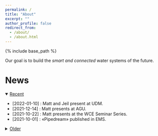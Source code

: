 ```yaml
---
permalink: /
title: "About"
excerpt: ""
author_profile: false
redirect_from: 
  - /about/
  - /about.html
---
```


{% include base_path %}

Our goal is to build the <i>smart and connected</i> water systems of the future.

<div id="webgl"></div>
<script src="../lib/three.min.js"></script>
<script src="../lib/TerrainLoader.js"></script>
<script>

 "use strict";

 var scene = new THREE.Scene();
 scene.background = new THREE.Color( 0x1a202c );

 var axes = new THREE.AxesHelper(0);
 scene.add(axes);

 const ambientLight = new THREE.AmbientLight(0xffffff, 0.9);

 scene.add(ambientLight);

 var renderer = new THREE.WebGLRenderer();
 document.body.appendChild(renderer.domElement);

 var camera = new THREE.PerspectiveCamera(45, 1, 0.1, 1000);
 camera.position.set(0, -50, 50);
 camera.rotation.set(3.14 / 4, 0, 0);

 function resizeCanvasToDisplaySize() {
    const canvas = renderer.domElement;
    const width = canvas.clientWidth;
    const height = canvas.clientHeight;
    if (canvas.width !== width ||canvas.height !== height) {
        renderer.setSize(width, height, false);
        camera.aspect = width / height;
        camera.updateProjectionMatrix();
    }
 }

 var terrainLoader_0 = new THREE.TerrainLoader();
 var terrainLoader_1 = new THREE.TerrainLoader();
 terrainLoader_0.load('../files/jotunheimen_flood.bin', function(data) {

     terrainLoader_1.load('../files/jotunheimen.bin', function(data) {
         const width = 200;
         const height = 200;
         const size = width * height;
         var geometry = new THREE.PlaneGeometry(45, 45, width - 1, height - 1);
         var texture_data = new Uint8ClampedArray(size);

         for (var i = 0, l = geometry.attributes.position.count; i < l; i++) {
             geometry.attributes.position.setZ(i, data[i] / 65535 * 10);
         }

         for (var i = 0, l = size; i < l; i++) {
             texture_data[i] = (data[i] / 65535 * 255);
         }

         const texture = new THREE.DataTexture(texture_data, width, height,
                                               THREE.LuminanceFormat, THREE.UnsignedByteType,
                                               THREE.UVMapping,
                                               THREE.ClampToEdgeMapping, THREE.ClampToEdgeMapping);
         texture.flipY = true;

         var material = new THREE.MeshBasicMaterial({
             map: texture,
             wireframe: false
         });

         var plane = new THREE.Mesh(geometry, material);
         scene.add(plane);
     });

     const width = 200;
     const height = 200;
     const size = width * height;
     var geometry = new THREE.PlaneGeometry(45, 45, width - 1, height - 1);
     var texture_data = new Uint8ClampedArray(size);

     for (var i = 0, l = geometry.attributes.position.count; i < l; i++) {
         geometry.attributes.position.setZ(i, (data[i] - 200) / 65535 * 10);
     }

     var material = new THREE.MeshBasicMaterial({
         color: 0x00ffff,
         opacity: 0.4,
         transparent: true,
         wireframe: false
     });

     var plane = new THREE.Mesh(geometry, material);
     scene.add(plane);

 });

 document.getElementById('webgl').appendChild(renderer.domElement);

 function animate() {

     resizeCanvasToDisplaySize();

     if (scene.children.length > 3) {
         scene.children[2].rotation.z += 0.005;
         scene.children[3].rotation.z += 0.005;
     }
     requestAnimationFrame(animate);
     renderer.render(scene, camera);
 }

 animate();

</script>

<!-- <div class="page__col-wrap"></div> -->

<h1>News</h1>

<details open>
    <summary><u>Recent</u></summary>
     <ul>
        <li>[2022-01-10] : Matt and Jeil present at UDM.</li>
        <li>[2021-12-14] : Matt presents at AGU.</li>
        <li>[2021-10-22] : Matt presents at the WCE Seminar Series.</li>
        <li>[2021-10-01] : «Pipedream» published in EMS.</li>
     </ul>
</details>

<details>
    <summary><u>Older</u></summary>
     <ul>
        <li>[2021-07-21] : Matt interviewed in El Paso Matters.</li>
        <li>[2021-06-26] : «Observability-based sensor placement» published in WRR.</li>
        <li>[2021-05-13] : Matt presents at INCOSE.</li>
        <li>[2021-02-09] : «Multipollutant monitors» published in AMT.</li>
        <li>[2021-01-21] : Matt presents at EWRE Seminar Series.</li>
    </ul>
</details>

<br>

<!-- <div class="page__col-wrap"></div> -->

<!-- <h1>Research</h1> -->

<!-- We investigate how real-time sensing and control can solve modern water challenges. -->

<!-- <div class="page__col-wrap"> -->
<!-- <div class="page__lcol"><img src="/images/sensors_mini.png"></div> -->
<!-- <div class="page__rcol"><h2><a href="/research/wireless-sensor-networks">Wireless sensor networks for water infrastructure</a></h2> New technologies are enabling real-time supervision and control of previously static stormwater and flood control infrastructure. We are designing a new generation of cyber-physical systems that incorporate low-power embedded electronics, wireless communications, and web services to transform passive water systems into active ones. -->
<!-- </div> -->
<!-- </div> -->

<!-- <div class="page__col-wrap"> -->
<!-- <div class="page__lcol"><img src="/images/state_estimation.png"></div> -->
<!-- <div class="page__rcol"><h2><a href="/research/estimation-and-control">State estimation and control</a></h2> Like self-driving cars, autonomous water systems will require new algorithms to estimate system dynamics from sensor data and guide system behavior towards desirable states. We are exploring how advances in modern control theory can improve our understanding of water infrastructure and inform better operational resilience. -->
<!-- </div> -->
<!-- </div> -->

<!-- <div class="page__col-wrap"> -->
<!-- <div class="page__lcol"><img src="/images/digital_twins.png"></div> -->
<!-- <div class="page__rcol"><h2><a href="/research/digital-twins">Digital twin models of water infrastructure</a></h2> Water managers are increasingly seeking <i>digital twins</i> of real-world water networks that combine sensor data with online models in order to better understand and control system dynamics. In service of this goal, we are building new real-time models that will allow operators to geolocate flooding, detect maintenance emergencies, and better implement dynamic control. -->
<!-- </div> -->
<!-- </div> -->

<!-- <div class="page__col-wrap"> -->
<!-- <div class="page__lcol"><img src="/images/powerlines.png"></div> -->
<!-- <div class="page__rcol"><h2><a href="/research/coupled-infrastructure-modeling">Coupled infrastructure system modeling</a></h2> Water, energy, and transportation grids are closely linked; yet their coupled dynamics are still poorly understood. We are exploring how critical infrastructure systems interact in a dynamical context, and how coordinated sensing, modeling and control can achieve better resilience of civil systems as a whole. -->
<!-- </div> -->
<!-- </div> -->
